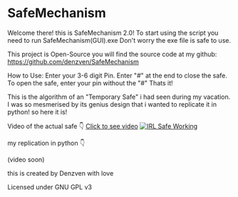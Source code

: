 # SafeMechanism

Welcome there! this is SafeMechanism 2.0!
To start using the script you need to run SafeMechanism(GUI).exe
Don't worry the exe file is safe to use.

This project is Open-Source you will find the source code at my github:
https://github.com/denzven/SafeMechanism

How to Use:
Enter your 3-6 digit Pin.
Enter "#" at the end to close the safe.
To open the safe, enter your pin without the "#"
Thats it!

This is the algorithm of an "Temporary Safe" i had seen during my vacation.
I was so mesmerised by its genius design that i wanted to replicate it in python! so here it is!

Video of the actual safe 👇 [Click to see video](https://i.imgur.com/CAP0YXj)
[![IRL Safe Working](https://i.imgur.com/CAP0YXj.gif)](https://i.imgur.com/CAP0YXj.mp4)

my replication in python 👇 

(video soon)



this is created by Denzven with love

Licensed under GNU GPL v3
